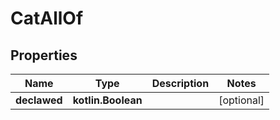
# CatAllOf

## Properties
Name | Type | Description | Notes
------------ | ------------- | ------------- | -------------
**declawed** | **kotlin.Boolean** |  |  [optional]



